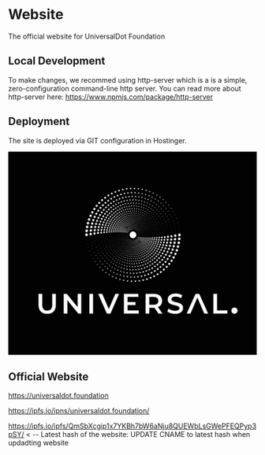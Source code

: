 # Website
The official website for UniversalDot Foundation

## Local Development

To make changes, we recommed using http-server which is a is a simple, zero-configuration command-line http server. You can read more about http-server here: https://www.npmjs.com/package/http-server

## Deployment

The site is deployed via GIT configuration in Hostinger. 

![Logo](https://github.com/UniversalDot/documents/blob/master/logo/rsz_jpg-02.jpg)

## Official Website
https://universaldot.foundation

https://ipfs.io/ipns/universaldot.foundation/

https://ipfs.io/ipfs/QmSbXcgip1x7YKBh7bW6aNju8QUEWbLsGWePFEQPyp3pSY/  < -- Latest hash of the website: UPDATE CNAME to latest hash when updadting website 




